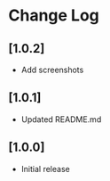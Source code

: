# Change Log

## [1.0.2]

- Add screenshots

## [1.0.1]

- Updated README.md

## [1.0.0]

- Initial release
